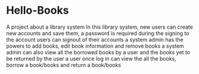 # Hello-Books
A project about a library system
In this library system, new users can create new accounts and save them,
a password is required during the signing to the account
users can signout of their accounts
a system admin has the powers to add books, edit book information and remove books
a system admin can also view all the borrowed books by a user and the books yet to be returned by the user
a user once log in can view the all the books, borrow a book/books and return a book/books
